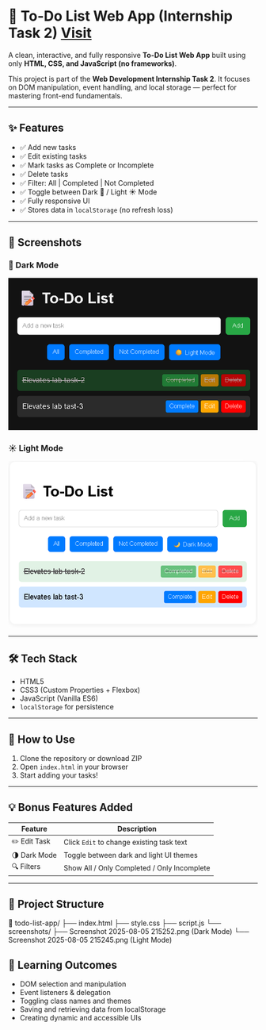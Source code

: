 # 📝 To-Do List Web App (Internship Task 2) [Visit](https://tejassomnathe.github.io/Elevates-Lab-Task-2/)

A clean, interactive, and fully responsive **To-Do List Web App** built using only **HTML, CSS, and JavaScript (no frameworks)**.

This project is part of the **Web Development Internship Task 2**. It focuses on DOM manipulation, event handling, and local storage — perfect for mastering front-end fundamentals.

---

## ✨ Features

- ✅ Add new tasks
- ✅ Edit existing tasks
- ✅ Mark tasks as Complete or Incomplete
- ✅ Delete tasks
- ✅ Filter: All | Completed | Not Completed
- ✅ Toggle between Dark 🌙 / Light ☀️ Mode
- ✅ Fully responsive UI
- ✅ Stores data in `localStorage` (no refresh loss)

---

## 📸 Screenshots

### 🌙 Dark Mode
![Dark Mode](screenshots/Screenshot%202025-08-05%20215252.png)

### ☀️ Light Mode
![Light Mode](screenshots/Screenshot%202025-08-05%20215245.png)

---

## 🛠 Tech Stack

- HTML5
- CSS3 (Custom Properties + Flexbox)
- JavaScript (Vanilla ES6)
- `localStorage` for persistence

---

## 🚀 How to Use

1. Clone the repository or download ZIP
2. Open `index.html` in your browser
3. Start adding your tasks!

---

## 💡 Bonus Features Added

| Feature       | Description                                 |
|---------------|---------------------------------------------|
| ✏️ Edit Task   | Click `Edit` to change existing task text   |
| 🌗 Dark Mode  | Toggle between dark and light UI themes     |
| 🔍 Filters    | Show All / Only Completed / Only Incomplete |

---

## 📂 Project Structure

📁 todo-list-app/
├── index.html
├── style.css
├── script.js
└── screenshots/
├── Screenshot 2025-08-05 215252.png (Dark Mode)
└── Screenshot 2025-08-05 215245.png (Light Mode)

## 📌 Learning Outcomes

- DOM selection and manipulation
- Event listeners & delegation
- Toggling class names and themes
- Saving and retrieving data from localStorage
- Creating dynamic and accessible UIs

